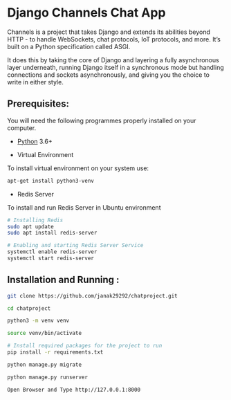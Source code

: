 # Django Channels Chat App

Channels is a project that takes Django and extends its abilities beyond HTTP - to handle WebSockets, chat protocols, IoT protocols, and more. It’s built on a Python specification called ASGI.

It does this by taking the core of Django and layering a fully asynchronous layer underneath, running Django itself in a synchronous mode but handling connections and sockets asynchronously, and giving you the choice to write in either style.

## Prerequisites:

You will need the following programmes properly installed on your computer.

* [Python](https://www.python.org/) 3.6+

* Virtual Environment

To install virtual environment on your system use:
```bash
apt-get install python3-venv
```
* Redis Server

To install and run Redis Server in Ubuntu environment
```bash
# Installing Redis
sudo apt update
sudo apt install redis-server

# Enabling and starting Redis Server Service
systemctl enable redis-server
systemctl start redis-server
```
## Installation and Running :

```bash
git clone https://github.com/janak29292/chatproject.git

cd chatproject

python3 -m venv venv

source venv/bin/activate

# Install required packages for the project to run
pip install -r requirements.txt

python manage.py migrate

python manage.py runserver

Open Browser and Type http://127.0.0.1:8000
